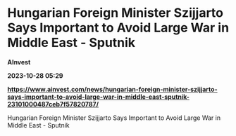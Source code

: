 # Hungarian Foreign Minister Szijjarto Says Important to Avoid Large War in Middle East - Sputnik
**AInvest**

**2023-10-28 05:29**

**https://www.ainvest.com/news/hungarian-foreign-minister-szijjarto-says-important-to-avoid-large-war-in-middle-east-sputnik-23101000487ceb7f57820787/**

Hungarian Foreign Minister Szijjarto Says Important to Avoid Large War in Middle East - Sputnik